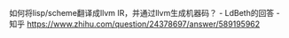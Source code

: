  




如何将lisp/scheme翻译成llvm IR，并通过llvm生成机器码？ - LdBeth的回答 - 知乎
https://www.zhihu.com/question/24378697/answer/589195962










